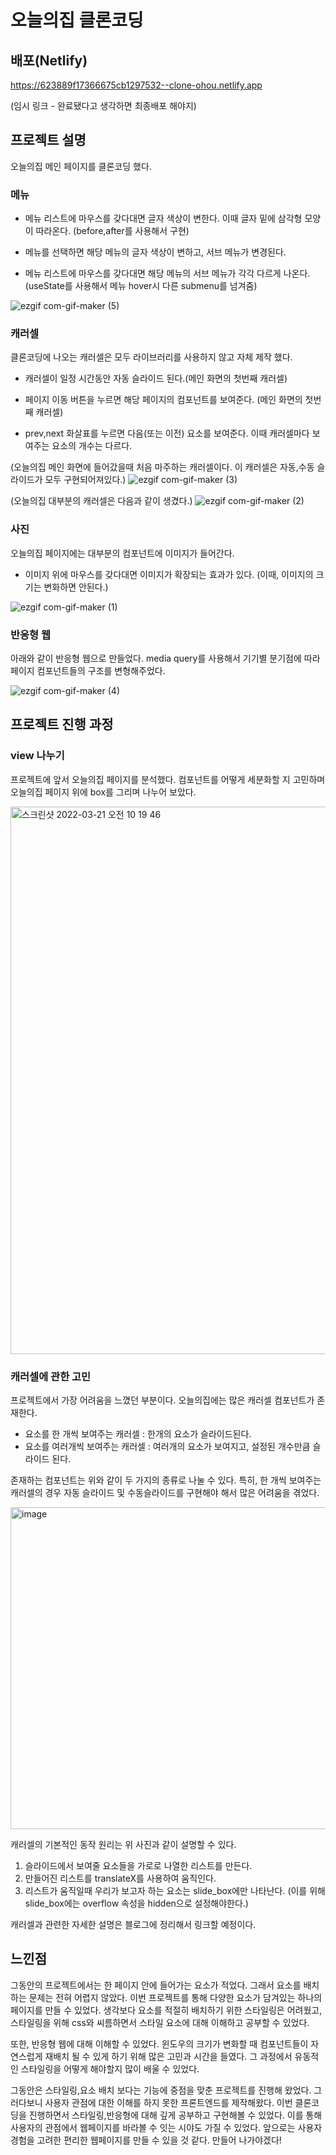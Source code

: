 # 오늘의집 클론코딩

## 배포(Netlify)

https://623889f17366675cb1297532--clone-ohou.netlify.app

(임시 링크 - 완료됐다고 생각하면 최종배포 해야지)

## 프로젝트 설명

오늘의집 메인 페이지를 클론코딩 했다.

### 메뉴

- 메뉴 리스트에 마우스를 갖다대면 글자 색상이 변한다. 이때 글자 밑에 삼각형 모양이 따라온다. (before,after를 사용해서 구현)

- 메뉴를 선택하면 해당 메뉴의 글자 색상이 변하고, 서브 메뉴가 변경된다.

- 메뉴 리스트에 마우스를 갖다대면 해당 메뉴의 서브 메뉴가 각각 다르게 나온다.(useState를 사용해서 메뉴 hover시 다른 submenu를 넘겨줌)

![ezgif com-gif-maker (5)](https://user-images.githubusercontent.com/48446896/159197649-72241073-5b53-4e61-94ea-76e4367dd0cf.gif)

### 캐러셀

클론코딩에 나오는 캐러셀은 모두 라이브러리를 사용하지 않고 자체 제작 했다.

- 캐러셀이 일정 시간동안 자동 슬라이드 된다.(메인 화면의 첫번째 캐러셀)

- 페이지 이동 버튼을 누르면 해당 페이지의 컴포넌트를 보여준다. (메인 화면의 첫번째 캐러셀)

- prev,next 화살표를 누르면 다음(또는 이전) 요소를 보여준다. 이때 캐러셀마다 보여주는 요소의 개수는 다르다.

(오늘의집 메인 화면에 들어갔을때 처음 마주하는 캐러셀이다. 이 캐러셀은 자동,수동 슬라이드가 모두 구현되어져있다.)
![ezgif com-gif-maker (3)](https://user-images.githubusercontent.com/48446896/159197641-f7873108-8a18-4e83-81e3-81e4c2f355f3.gif)

(오늘의집 대부분의 캐러셀은 다음과 같이 생겼다.)
![ezgif com-gif-maker (2)](https://user-images.githubusercontent.com/48446896/159197637-337c93e4-eb26-4c75-a00c-bac79ac7ade0.gif)

### 사진

오늘의집 페이지에는 대부분의 컴포넌트에 이미지가 들어간다.

- 이미지 위에 마우스를 갖다대면 이미지가 확장되는 효과가 있다.
  (이때, 이미지의 크기는 변화하면 안된다.)

![ezgif com-gif-maker (1)](https://user-images.githubusercontent.com/48446896/159197628-b94d4d58-897b-454c-9fcd-7dbd57898877.gif)

### 반응형 웹

아래와 같이 반응형 웹으로 만들었다.
media query를 사용해서 기기별 분기점에 따라 페이지 컴포넌트들의 구조를 변형해주었다.

![ezgif com-gif-maker (4)](https://user-images.githubusercontent.com/48446896/159197644-7998e6e5-44d1-4f9a-9ad8-50ef4e752f03.gif)

## 프로젝트 진행 과정

### view 나누기

프로젝트에 앞서 오늘의집 페이지를 분석했다. 컴포넌트를 어떻게 세분화할 지 고민하며 오늘의집 페이지 위에 box를 그리며 나누어 보았다.

<img width="876" alt="스크린샷 2022-03-21 오전 10 19 46" src="https://user-images.githubusercontent.com/48446896/159277529-d524e751-32e2-46c1-b90b-2f229b7e9a60.png">

### 캐러셀에 관한 고민

프로젝트에서 가장 어려움을 느꼈던 부분이다. 오늘의집에는 많은 캐러셀 컴포넌트가 존재한다.

- 요소를 한 개씩 보여주는 캐러셀 : 한개의 요소가 슬라이드된다.
- 요소를 여러개씩 보여주는 캐러셀 : 여러개의 요소가 보여지고, 설정된 개수만큼 슬라이드 된다.

존재하는 컴포넌트는 위와 같이 두 가지의 종류로 나눌 수 있다.
특히, 한 개씩 보여주는 캐러셀의 경우 자동 슬라이드 및 수동슬라이드를 구현해야 해서 많은 어려움을 겪었다.

<img width="515" alt="image" src="https://user-images.githubusercontent.com/48446896/159278452-35627176-da3c-4903-817f-ae593af82abf.png">

캐러셀의 기본적인 동작 원리는 위 사진과 같이 설명할 수 있다.

1. 슬라이드에서 보여줄 요소들을 가로로 나열한 리스트를 만든다.
2. 만들어진 리스트를 translateX를 사용하여 움직인다.
3. 리스트가 움직일때 우리가 보고자 하는 요소는 slide_box에만 나타난다. (이를 위해 slide_box에는 overflow 속성을 hidden으로 설정해야한다.)

캐러셀과 관련한 자세한 설명은 블로그에 정리해서 링크할 예정이다.

## 느낀점

그동안의 프로젝트에서는 한 페이지 안에 들어가는 요소가 적었다. 그래서 요소를 배치하는 문제는 전혀 어렵지 않았다. 이번 프로젝트를 통해 다양한 요소가 담겨있는 하나의 페이지를 만들 수 있었다. 생각보다 요소를 적절히 배치하기 위한 스타일링은 어려웠고, 스타일링을 위해 css와 씨름하면서 스타일 요소에 대해 이해하고 공부할 수 있었다.

또한, 반응형 웹에 대해 이해할 수 있었다. 윈도우의 크기가 변화할 때 컴포넌트들이 자연스럽게 재배치 될 수 있게 하기 위해 많은 고민과 시간을 들였다. 그 과정에서 유동적인 스타일링을 어떻게 해야할지 많이 배울 수 있었다.

그동안은 스타일링,요소 배치 보다는 기능에 중점을 맞춘 프로젝트를 진행해 왔었다. 그러다보니 사용자 관점에 대한 이해를 하지 못한 프론트엔드를 제작해왔다. 이번 클론코딩을 진행하면서 스타일링,반응형에 대해 깊게 공부하고 구현해볼 수 있었다. 이를 통해 사용자의 관점에서 웹페이지를 바라볼 수 잇는 시야도 가질 수 있었다. 앞으로는 사용자 경험을 고려한 편리한 웹페이지를 만들 수 있을 것 같다. 만들어 나가야겠다!
